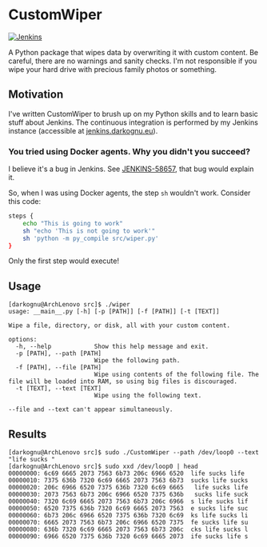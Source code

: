 # CustomWiper

[![Jenkins](https://jenkins.darkognu.eu/buildStatus/icon?job=CustomWiper%2Fmain&style=plastic&subject=Jenkins)](https://jenkins.darkognu.eu/blue/organizations/jenkins/CustomWiper/activity)

A Python package that wipes data by overwriting it with custom content.
Be careful, there are no warnings and sanity checks. I'm not responsible
if you wipe your hard drive with precious family photos or something.

## Motivation
I've written CustomWiper to brush up on my Python skills and to learn
basic stuff about Jenkins. The continuous integration is performed
by my Jenkins instance (accessible at
[jenkins.darkognu.eu](https://jenkins.darkognu.eu/blue/pipelines)).

### You tried using Docker agents. Why you didn't you succeed?

I believe it's a bug in Jenkins. See [JENKINS-58657](https://issues.jenkins.io/browse/JENKINS-58657),
that bug would explain it.

So, when I was using Docker agents, the step `sh` wouldn't work. Consider this code:

```bash
steps {
    echo "This is going to work"
    sh "echo 'This is not going to work'"
    sh 'python -m py_compile src/wiper.py'
}
```

Only the first step would execute!

## Usage

```console
[darkognu@ArchLenovo src]$ ./wiper
usage: __main__.py [-h] [-p [PATH]] [-f [PATH]] [-t [TEXT]]

Wipe a file, directory, or disk, all with your custom content.

options:
  -h, --help            Show this help message and exit.
  -p [PATH], --path [PATH]
                        Wipe the following path.
  -f [PATH], --file [PATH]
                        Wipe using contents of the following file. The file will be loaded into RAM, so using big files is discouraged.
  -t [TEXT], --text [TEXT]
                        Wipe using the following text.

--file and --text can't appear simultaneously.
```

## Results

```console
[darkognu@ArchLenovo src]$ sudo ./CustomWiper --path /dev/loop0 --text "life sucks "
[darkognu@ArchLenovo src]$ sudo xxd /dev/loop0 | head
00000000: 6c69 6665 2073 7563 6b73 206c 6966 6520  life sucks life 
00000010: 7375 636b 7320 6c69 6665 2073 7563 6b73  sucks life sucks
00000020: 206c 6966 6520 7375 636b 7320 6c69 6665   life sucks life
00000030: 2073 7563 6b73 206c 6966 6520 7375 636b   sucks life suck
00000040: 7320 6c69 6665 2073 7563 6b73 206c 6966  s life sucks lif
00000050: 6520 7375 636b 7320 6c69 6665 2073 7563  e sucks life suc
00000060: 6b73 206c 6966 6520 7375 636b 7320 6c69  ks life sucks li
00000070: 6665 2073 7563 6b73 206c 6966 6520 7375  fe sucks life su
00000080: 636b 7320 6c69 6665 2073 7563 6b73 206c  cks life sucks l
00000090: 6966 6520 7375 636b 7320 6c69 6665 2073  ife sucks life s
```
